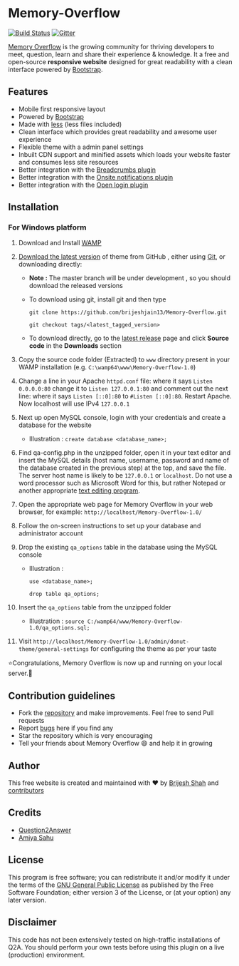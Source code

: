 # Memory-Overflow
[![Build Status](https://travis-ci.org/brijeshjain13/Memory-Overflow.svg?branch=master)](https://travis-ci.org/brijeshjain13/Memory-Overflow)
[![Gitter](https://badges.gitter.im/Join%20Chat.svg)](https://gitter.im/memoryoverflow-in/Lobby)

[Memory Overflow](https://www.memoryoverflow.in/) is the growing community for thriving developers to meet, question, learn and share their experience &amp; knowledge. It a free and open-source **responsive website** designed for great readability with a clean interface powered by [Bootstrap](http://getbootstrap.com/).

## Features

* Mobile first responsive layout
* Powered by [Bootstrap](http://getbootstrap.com/)
* Made with [less](http://lesscss.org/) (less files included)
* Clean interface which provides great readability and awesome user experience
* Flexible theme with a admin panel settings
* Inbuilt CDN support and minified assets which loads your website faster and consumes less site resources
* Better integration with the [Breadcrumbs plugin](https://github.com/amiyasahu/q2a-breadcrumbs)
* Better integration with the [Onsite notifications plugin](https://github.com/q2apro/q2apro-on-site-notifications/)
* Better integration with the [Open login plugin](https://github.com/alixandru/q2a-open-login)

## Installation

### For Windows platform
1. Download and Install [WAMP](http://www.wampserver.com/en/)
2. [Download the latest version](https://github.com/brijeshjain13/Memory-Overflow/releases) of theme from GitHub , either using [Git](https://git-scm.com/), or downloading directly:
     
     - **Note :** The master branch will be under development , so you should download the released versions
     - To download using git, install git and then type 
     
          `git clone https://github.com/brijeshjain13/Memory-Overflow.git` 

          `git checkout tags/<latest_tagged_version>`
          
     - To download directly, go to the [latest release](https://github.com/brijeshjain13/Memory-Overflow/releases) page and click **Source code** in the **Downloads** section
3. Copy the source code folder (Extracted) to `www` directory present in your WAMP installation (e.g. `C:\wamp64\www\Memory-Overflow-1.0`)
4. Change a line in your Apache `httpd.conf` file: where it says `Listen 0.0.0.0:80` change it to `Listen 127.0.0.1:80` and comment out the next line: where it says `Listen [::0]:80` to `#Listen [::0]:80`. Restart Apache. Now localhost will use IPv4 `127.0.0.1`
5. Next up open MySQL console, login with your credentials and create a database for the website
     - Illustration : `create database <database_name>;`
6. Find qa-config.php in the unzipped folder, open it in your text editor and insert the MySQL details (host name, username, password and name of the database created in the previous step) at the top, and save the file. The server host name is likely to be `127.0.0.1` or `localhost`. Do not use a word processor such as Microsoft Word for this, but rather Notepad or another appropriate [text editing program](https://en.wikipedia.org/wiki/List_of_text_editors).
7. Open the appropriate web page for Memory Overflow in your web browser, for example:
     `http://localhost/Memory-Overflow-1.0/`
8. Follow the on-screen instructions to set up your database and administrator account
9. Drop the existing `qa_options` table in the database using the MySQL console
     - Illustration : 
     
          `use <database_name>;` 

          `drop table qa_options;`
               
10. Insert the `qa_options` table from the unzipped folder
     - Illustration : `source C:/wamp64/www/Memory-Overflow-1.0/qa_options.sql;`
11. Visit `http://localhost/Memory-Overflow-1.0/admin/donut-theme/general-settings` for configuring the theme as per your taste

:star:Congratulations, Memory Overflow is now up and running on your local server.:clap:

## Contribution guidelines

* Fork the [repository](https://github.com/brijeshjain13/Memory-Overflow) and make improvements. Feel free to send Pull requests
* Report [bugs](https://github.com/brijeshjain13/Memory-Overflow/issues) here if you find any
* Star the repository which is very encouraging
* Tell your friends about Memory Overflow :smile: and help it in growing

## Author

This free website is created and maintained with :heart: by [Brijesh Shah](https://github.com/brijeshjain13) and [contributors](https://github.com/brijeshjain13/Memory-Overflow/graphs/contributors)

## Credits

* [Question2Answer](http://www.question2answer.org/)
* [Amiya Sahu](https://github.com/amiyasahu)

## License

This program is free software; you can redistribute it and/or modify it under the terms of the [GNU General Public License](https://github.com/brijeshjain13/Memory-Overflow/blob/master/LICENSE) as published by the Free Software Foundation; either version 3 of the License, or (at your option) any later version.

## Disclaimer
This code has not been extensively tested on high-traffic installations of Q2A. You should perform your own tests before using this plugin on a live (production) environment.
